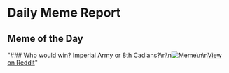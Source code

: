 # Daily Meme Report

## Meme of the Day
"### Who would win? Imperial Army or 8th Cadians?\n\n![Meme](https://i.redd.it/1s6tuesae0ze1.png)\n\n[View on Reddit](https://redd.it/1kfjgxy)"
